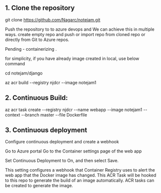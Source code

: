 ## 1. Clone the repository
 
git clone https://github.com/Nagarc/notejam.git
 
Push the repository to to azure devops and  We can achieve this in multiple
ways. create empty repo and push or import repo from cloned repo or directly from Git to Azure repos.
 
Pending - containerizing .
 
for simplicity, if you have already image created in local, use below command
 
cd notejam/django
 
az acr build --registry njdcr --image notejam1
 
 
## 2. Continuous Build:
 
az acr task create --registry njdcr --name webapp --image notejam1  --context <url of azure devops repo > --branch master --file Dockerfile
 
## 3. Continuous deployment
 
Configure continuous deployment and create a webhook
 
   Go to Azure portal 
   Go to the Container settings page of the web app
 
   Set Continuous Deployment to On,
   and then select Save.
  
This setting configures a webhook that Container Registry uses to alert the web app that the Docker image has changed. This ACR Task will be hooked to this repo to generate the build
of an image automatically. ACR tasks can be created to generate the image.
 

